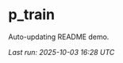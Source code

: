 # p_train

Auto-updating README demo.

<!--START_SECTION:status-->
_Last run: 2025-10-03 16:28 UTC_
<!--END_SECTION:status-->

































































































































































































































































































































































































































































































































































































































































































































































































































































































































































